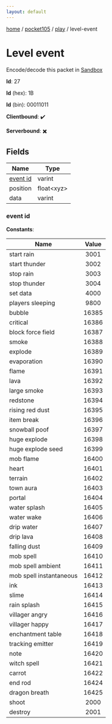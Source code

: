 ```yaml
---
layout: default
---
```


[home](/)  /  [pocket105](/protocol/pocket105)  /  [play](/protocol/pocket105/play)  /  level-event

# Level event

Encode/decode this packet in [Sandbox](../../../sandbox/pocket105#play.level_event)

**Id**: 27

**Id** (hex): 1B

**Id** (bin): 00011011

**Clientbound**: ✔️

**Serverbound**: ✖️

## Fields

Name | Type
---|---
[event id](#event-id) | varint
position | float&lt;xyz&gt;
data | varint

### event id

**Constants**:

Name | Value
---|:---:
start rain | 3001
start thunder | 3002
stop rain | 3003
stop thunder | 3004
set data | 4000
players sleeping | 9800
bubble | 16385
critical | 16386
block force field | 16387
smoke | 16388
explode | 16389
evaporation | 16390
flame | 16391
lava | 16392
large smoke | 16393
redstone | 16394
rising red dust | 16395
item break | 16396
snowball poof | 16397
huge explode | 16398
huge explode seed | 16399
mob flame | 16400
heart | 16401
terrain | 16402
town aura | 16403
portal | 16404
water splash | 16405
water wake | 16406
drip water | 16407
drip lava | 16408
falling dust | 16409
mob spell | 16410
mob spell ambient | 16411
mob spell instantaneous | 16412
ink | 16413
slime | 16414
rain splash | 16415
villager angry | 16416
villager happy | 16417
enchantment table | 16418
tracking emitter | 16419
note | 16420
witch spell | 16421
carrot | 16422
end rod | 16424
dragon breath | 16425
shoot | 2000
destroy | 2001
